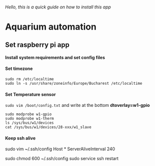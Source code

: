 
###### Hello, this is a quick guide on how to install this app

Aquarium automation
===================


Set raspberry pi app
--------------------
#### Install system requirements and set config files

#### Set timezone
```
sudo rm /etc/localtime
sudo ln -s /usr/share/zoneinfo/Europe/Bucharest /etc/localtime
```

#### Set Temperature sensor
`sudo vim /boot/config.txt` and write at the bottom **dtoverlay=w1-gpio**
```
sudo modprobe w1-gpio
sudo modprobe w1-therm
ls /sys/bus/w1/devices
cat /sys/bus/w1/devices/28-xxx/w1_slave
```

#### Keep ssh alive
sudo vim ~/.ssh/config
Host *
ServerAliveInterval 240

sudo chmod 600 ~/.ssh/config
sudo service ssh restart


